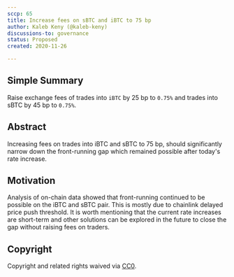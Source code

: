 ```yaml
---
sccp: 65
title: Increase fees on sBTC and iBTC to 75 bp
author: Kaleb Keny (@kaleb-keny)
discussions-to: governance
status: Proposed
created: 2020-11-26

---
```


<!--You can leave these HTML comments in your merged SCCP and delete the visible duplicate text guides, they will not appear and may be helpful to refer to if you edit it again. This is the suggested template for new SCCPs. Note that an SCCP number will be assigned by an editor. When opening a pull request to submit your SCCP, please use an abbreviated title in the filename, `sccp-draft_title_abbrev.md`. The title should be 44 characters or less.-->

## Simple Summary

<!--"If you can't explain it simply, you don't understand it well enough." Provide a simplified and layman-accessible explanation of the SCCP.-->

Raise exchange fees of trades into `iBTC` by 25 bp to `0.75%` and trades into sBTC by 45 bp to `0.75%`.

## Abstract

<!--A short (~200 word) description of the variable change proposed.-->

Increasing fees on trades into iBTC and sBTC to 75 bp, should significantly narrow down the front-running gap which remained possible after today's rate increase.

## Motivation

<!--The motivation is critical for SCCPs that want to update variables within Synthetix. It should clearly explain why the existing variable is not incentive aligned. SCCP submissions without sufficient motivation may be rejected outright.-->

Analysis of on-chain data showed that front-running continued to be possible on the iBTC and sBTC pair. This is mostly due to chainlink delayed price push threshold.
It is worth mentioning that the current rate increases are short-term and other solutions can be explored in the future to close the gap without raising fees on traders. 


## Copyright

Copyright and related rights waived via [CC0](https://creativecommons.org/publicdomain/zero/1.0/).
